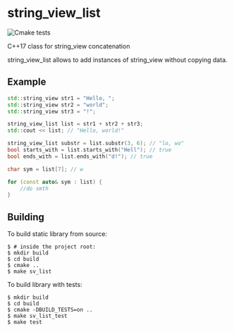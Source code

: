 # string_view_list
![Cmake tests](https://github.com/open-channel-d/string_view_list/actions/workflows/cmake.yml/badge.svg)

C++17 class for string_view concatenation

string_view_list allows to add instances of string_view without copying data.

## Example
```cpp
std::string_view str1 = "Hello, ";
std::string_view str2 = "world";
std::string_view str3 = "!";

string_view_list list = str1 + str2 + str3; 
std::cout << list; // "Hello, world!"

string_view_list substr = list.substr(3, 6); // "lo, wo"
bool starts_with = list.starts_with("Hell"); // true
bool ends_with = list.ends_with("d!"); // true

char sym = list[7]; // w

for (const auto& sym : list) {
	//do smth
}
```

## Building

To build static library from source:
```
$ # inside the project root:
$ mkdir build
$ cd build
$ cmake ..
$ make sv_list
```

To build library with tests:
```
$ mkdir build
$ cd build
$ cmake -DBUILD_TESTS=on ..
$ make sv_list_test
$ make test
```
